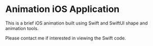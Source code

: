 # Animation iOS Application
This is a brief iOS animation built using Swift and SwiftUI shape and animation tools.



Please contact me if interested in viewing the Swift code.
